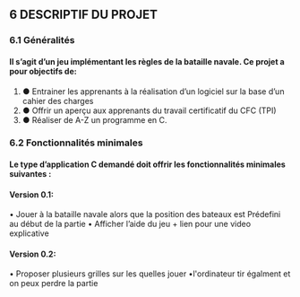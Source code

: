 ## 6 DESCRIPTIF	DU	PROJET
### 6.1 Généralités
#### Il	s’agit	d’un	jeu	implémentant	les	règles	de	la	bataille	navale.	Ce	projet	a	pour	objectifs	de:
1. ● Entrainer	les	apprenants	à	la	réalisation	d’un	logiciel	sur	la	base	d’un	cahier	des	charges
1. ● Offrir	un	aperçu	aux	apprenants	du	travail	certificatif	du	CFC	(TPI)
1. ● Réaliser	de	A-Z	un	programme	en	C.
### 6.2 Fonctionnalités minimales
#### Le	type	d’application	C	demandé	doit	offrir	les	fonctionnalités	minimales	suivantes	:
#### Version	0.1:
 • Jouer	 à	 la	 bataille	 navale	 alors	 que	 la	 position	 des	 bateaux	 est	 Prédefini au début de la partie
 • Afficher	l’aide	du	jeu + lien pour une video explicative
#### Version 0.2:
 • Proposer plusieurs grilles sur les quelles jouer
 •l'ordinateur tir égalment et on peux perdre la partie
